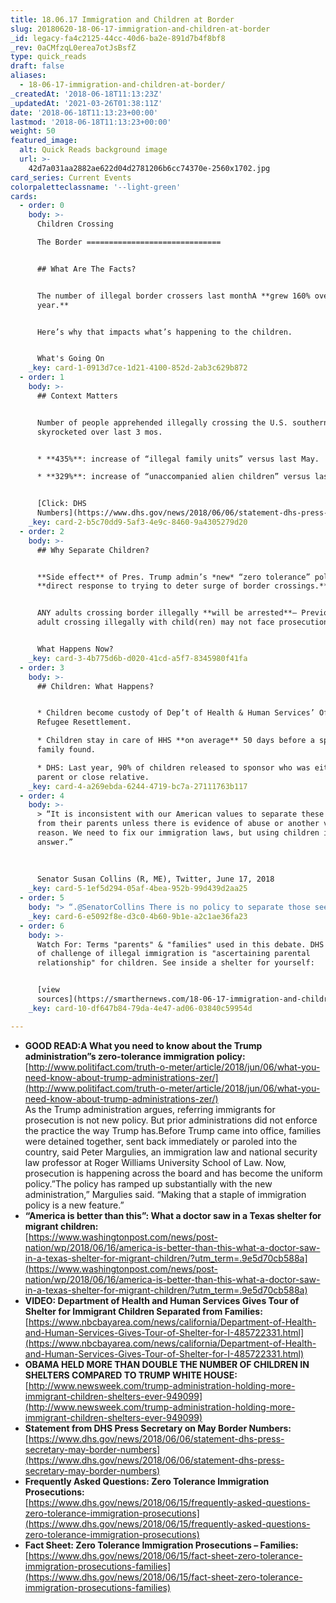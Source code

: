 ```yaml
---
title: 18.06.17 Immigration and Children at Border
slug: 20180620-18-06-17-immigration-and-children-at-border
_id: legacy-fa4c2125-44cc-40d6-ba2e-891d7b4f8bf8
_rev: 0aCMfzqL0erea7otJsBsfZ
type: quick_reads
draft: false
aliases:
  - 18-06-17-immigration-and-children-at-border/
_createdAt: '2018-06-18T11:13:23Z'
_updatedAt: '2021-03-26T01:38:11Z'
date: '2018-06-18T11:13:23+00:00'
lastmod: '2018-06-18T11:13:23+00:00'
weight: 50
featured_image:
  alt: Quick Reads background image
  url: >-
    42d7a031aa2882ae622d04d2781206b6cc74370e-2560x1702.jpg
card_series: Current Events
colorpaletteclassname: '--light-green'
cards:
  - order: 0
    body: >-
      Children Crossing  

      The Border ==============================


      ## What Are The Facts?


      The number of illegal border crossers last monthA **grew 160% over last
      year.**


      Here’s why that impacts what’s happening to the children.


      What's Going On
    _key: card-1-0913d7ce-1d21-4100-852d-2ab3c629b872
  - order: 1
    body: >-
      ## Context Matters


      Number of people apprehended illegally crossing the U.S. southern border
      skyrocketed over last 3 mos.


      * **435%**: increase of “illegal family units” versus last May.

      * **329%**: increase of “unaccompanied alien children” versus last May.


      [Click: DHS
      Numbers](https://www.dhs.gov/news/2018/06/06/statement-dhs-press-secretary-may-border-numbers)
    _key: card-2-b5c70dd9-5af3-4e9c-8460-9a4305279d20
  - order: 2
    body: >-
      ## Why Separate Children?


      **Side effect** of Pres. Trump admin’s *new* “zero tolerance” policy – a
      **direct response to trying to deter surge of border crossings.**


      ANY adults crossing border illegally **will be arrested**– Previously, an
      adult crossing illegally with child(ren) may not face prosecution.


      What Happens Now?
    _key: card-3-4b775d6b-d020-41cd-a5f7-8345980f41fa
  - order: 3
    body: >-
      ## Children: What Happens?


      * Children become custody of Dep’t of Health & Human Services’ Office of
      Refugee Resettlement.

      * Children stay in care of HHS **on average** 50 days before a sponsor
      family found.

      * DHS: Last year, 90% of children released to sponsor who was either a
      parent or close relative.
    _key: card-4-a269ebda-6244-4719-bc7a-27111763b117
  - order: 4
    body: >-
      > “It is inconsistent with our American values to separate these children
      from their parents unless there is evidence of abuse or another very good
      reason. We need to fix our immigration laws, but using children is not the
      answer.”  
        
        
        
      Senator Susan Collins (R, ME), Twitter, June 17, 2018
    _key: card-5-1ef5d294-05af-4bea-952b-99d439d2aa25
  - order: 5
    body: "> “.@SenatorCollins There is no policy to separate those seeking asylum at a port of entry. @DHSgov still has a responsibility, however, to ensure the minor is not in danger or being trafficked. We will not look the other way.”  \n  \n  \n  \nTyler Houltona\x0F, Dep't of Homeland Security spokesman, Twitter, June 17, 2018"
    _key: card-6-e5092f8e-d3c0-4b60-9b1e-a2c1ae36fa23
  - order: 6
    body: >-
      Watch For: Terms "parents" & "families" used in this debate. DHS says part
      of challenge of illegal immigration is "ascertaining parental
      relationship" for children. See inside a shelter for yourself:


      [view
      sources](https://smarthernews.com/18-06-17-immigration-and-children-at-border/)
    _key: card-10-df647b84-79da-4e47-ad06-03840c59954d

---
```

* **GOOD READ:A What you need to know about the Trump administration”s zero-tolerance immigration policy:** [http://www.politifact.com/truth-o-meter/article/2018/jun/06/what-you-need-know-about-trump-administrations-zer/](http://www.politifact.com/truth-o-meter/article/2018/jun/06/what-you-need-know-about-trump-administrations-zer/)  
As the Trump administration argues, referring immigrants for prosecution is not new policy. But prior administrations did not enforce the practice the way Trump has.Before Trump came into office, families were detained together, sent back immediately or paroled into the country, said Peter Margulies, an immigration law and national security law professor at Roger Williams University School of Law. Now, prosecution is happening across the board and has become the uniform policy.”The policy has ramped up substantially with the new administration,” Margulies said. “Making that a staple of immigration policy is a new feature.”
* **“America is better than this”: What a doctor saw in a Texas shelter for migrant children:**  
[https://www.washingtonpost.com/news/post-nation/wp/2018/06/16/america-is-better-than-this-what-a-doctor-saw-in-a-texas-shelter-for-migrant-children/?utm_term=.9e5d70cb588a](https://www.washingtonpost.com/news/post-nation/wp/2018/06/16/america-is-better-than-this-what-a-doctor-saw-in-a-texas-shelter-for-migrant-children/?utm_term=.9e5d70cb588a)
* **VIDEO: Department of Health and Human Services Gives Tour of Shelter for Immigrant Children Separated from Families:** [https://www.nbcbayarea.com/news/california/Department-of-Health-and-Human-Services-Gives-Tour-of-Shelter-for-I-485722331.html](https://www.nbcbayarea.com/news/california/Department-of-Health-and-Human-Services-Gives-Tour-of-Shelter-for-I-485722331.html)
* **OBAMA HELD MORE THAN DOUBLE THE NUMBER OF CHILDREN IN SHELTERS COMPARED TO TRUMP WHITE HOUSE:**  
[http://www.newsweek.com/trump-administration-holding-more-immigrant-children-shelters-ever-949099](http://www.newsweek.com/trump-administration-holding-more-immigrant-children-shelters-ever-949099)
* **Statement from DHS Press Secretary on May Border Numbers:**  
[https://www.dhs.gov/news/2018/06/06/statement-dhs-press-secretary-may-border-numbers](https://www.dhs.gov/news/2018/06/06/statement-dhs-press-secretary-may-border-numbers)
* **Frequently Asked Questions: Zero Tolerance Immigration Prosecutions:**  
[https://www.dhs.gov/news/2018/06/15/frequently-asked-questions-zero-tolerance-immigration-prosecutions](https://www.dhs.gov/news/2018/06/15/frequently-asked-questions-zero-tolerance-immigration-prosecutions)
* **Fact Sheet: Zero Tolerance Immigration Prosecutions – Families:**  
[https://www.dhs.gov/news/2018/06/15/fact-sheet-zero-tolerance-immigration-prosecutions-families](https://www.dhs.gov/news/2018/06/15/fact-sheet-zero-tolerance-immigration-prosecutions-families)